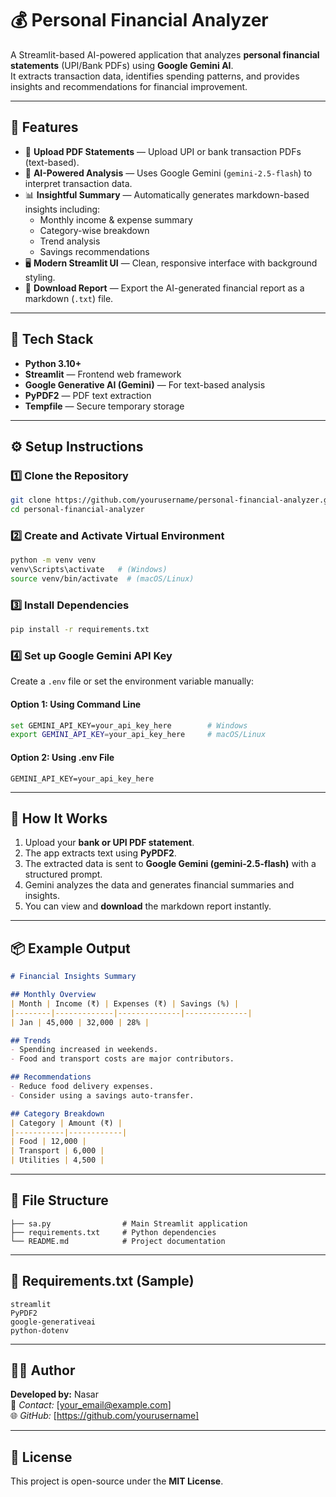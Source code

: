 # 💰 Personal Financial Analyzer

A Streamlit-based AI-powered application that analyzes **personal financial statements** (UPI/Bank PDFs) using **Google Gemini AI**.  
It extracts transaction data, identifies spending patterns, and provides insights and recommendations for financial improvement.

---

## 🚀 Features

- 📄 **Upload PDF Statements** — Upload UPI or bank transaction PDFs (text-based).  
- 🧠 **AI-Powered Analysis** — Uses Google Gemini (`gemini-2.5-flash`) to interpret transaction data.  
- 📊 **Insightful Summary** — Automatically generates markdown-based insights including:
  - Monthly income & expense summary  
  - Category-wise breakdown  
  - Trend analysis  
  - Savings recommendations  
- 🖥️ **Modern Streamlit UI** — Clean, responsive interface with background styling.  
- 💾 **Download Report** — Export the AI-generated financial report as a markdown (`.txt`) file.

---

## 🧩 Tech Stack

- **Python 3.10+**
- **Streamlit** — Frontend web framework  
- **Google Generative AI (Gemini)** — For text-based analysis  
- **PyPDF2** — PDF text extraction  
- **Tempfile** — Secure temporary storage

---

## ⚙️ Setup Instructions

### 1️⃣ Clone the Repository
```bash
git clone https://github.com/yourusername/personal-financial-analyzer.git
cd personal-financial-analyzer
```

### 2️⃣ Create and Activate Virtual Environment
```bash
python -m venv venv
venv\Scripts\activate   # (Windows)
source venv/bin/activate  # (macOS/Linux)
```

### 3️⃣ Install Dependencies
```bash
pip install -r requirements.txt
```

### 4️⃣ Set up Google Gemini API Key
Create a `.env` file or set the environment variable manually:

#### Option 1: Using Command Line
```bash
set GEMINI_API_KEY=your_api_key_here        # Windows
export GEMINI_API_KEY=your_api_key_here     # macOS/Linux
```

#### Option 2: Using .env File
```
GEMINI_API_KEY=your_api_key_here
```

---

## 🧠 How It Works

1. Upload your **bank or UPI PDF statement**.  
2. The app extracts text using **PyPDF2**.  
3. The extracted data is sent to **Google Gemini (gemini-2.5-flash)** with a structured prompt.  
4. Gemini analyzes the data and generates financial summaries and insights.  
5. You can view and **download** the markdown report instantly.

---

## 📦 Example Output

```markdown
# Financial Insights Summary

## Monthly Overview
| Month | Income (₹) | Expenses (₹) | Savings (%) |
|--------|-------------|--------------|--------------|
| Jan | 45,000 | 32,000 | 28% |

## Trends
- Spending increased in weekends.
- Food and transport costs are major contributors.

## Recommendations
- Reduce food delivery expenses.
- Consider using a savings auto-transfer.

## Category Breakdown
| Category | Amount (₹) |
|-----------|------------|
| Food | 12,000 |
| Transport | 6,000 |
| Utilities | 4,500 |
```

---

## 🧾 File Structure

```
├── sa.py                # Main Streamlit application
├── requirements.txt     # Python dependencies
└── README.md            # Project documentation
```

---

## 🧰 Requirements.txt (Sample)
```
streamlit
PyPDF2
google-generativeai
python-dotenv
```

---

## 🧑‍💻 Author

**Developed by:** Nasar  
📧 *Contact:* [your_email@example.com]  
🌐 *GitHub:* [https://github.com/yourusername]

---

## 📄 License

This project is open-source under the **MIT License**.
